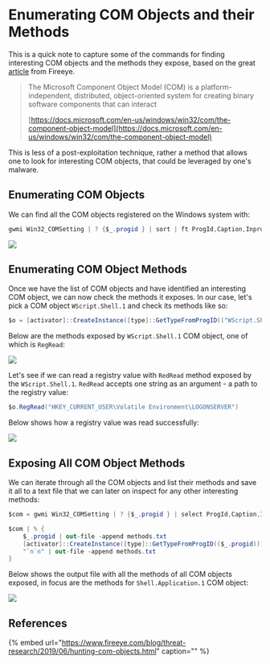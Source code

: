 # Enumerating COM Objects and their Methods

This is a quick note to capture some of the commands for finding interesting COM objects and the methods they expose, based on the great [article](https://www.fireeye.com/blog/threat-research/2019/06/hunting-com-objects.html) from Fireeye.

> The Microsoft Component Object Model \(COM\) is a platform-independent, distributed, object-oriented system for creating binary software components that can interact
>
> [https://docs.microsoft.com/en-us/windows/win32/com/the-component-object-model](https://docs.microsoft.com/en-us/windows/win32/com/the-component-object-model)

This is less of a post-exploitation technique, rather a method that allows one to look for interesting COM objects, that could be leveraged by one's malware.

## Enumerating COM Objects

We can find all the COM objects registered on the Windows system with:

```csharp
gwmi Win32_COMSetting | ? {$_.progid } | sort | ft ProgId,Caption,InprocServer32
```

![](../../.gitbook/assets/image%20%28633%29.png)

## Enumerating COM Object Methods

Once we have the list of COM objects and have identified an interesting COM object, we can now check the methods it exposes. In our case, let's pick a COM object `WScript.Shell.1` and check its methods like so:

```csharp
$o = [activator]::CreateInstance([type]::GetTypeFromProgID(("WScript.Shell.1"))) | gm
```

Below are the methods exposed by `WScript.Shell.1` COM object, one of which is `RegRead`:

![](../../.gitbook/assets/image%20%28716%29.png)

Let's see if we can read a registry value with `RedRead` method exposed by the `WScript.Shell.1`. `RedRead` accepts one string as an argument - a path to the registry value:

```csharp
$o.RegRead("HKEY_CURRENT_USER\Volatile Environment\LOGONSERVER")
```

Below shows how a registry value was read successfully:

![](../../.gitbook/assets/image%20%28546%29.png)

## Exposing All COM Object Methods

We can iterate through all the COM objects and list their methods and save it all to a text file that we can later on inspect for any other interesting methods:

```csharp
$com = gwmi Win32_COMSetting | ? {$_.progid } | select ProgId,Caption,InprocServer32

$com | % {
    $_.progid | out-file -append methods.txt
    [activator]::CreateInstance([type]::GetTypeFromProgID(($_.progid))) | gm | out-file -append methods.txt
    "`n`n" | out-file -append methods.txt
}
```

Below shows the output file with all the methods of all COM objects exposed, in focus are the methods for `Shell.Application.1` COM object:

![](../../.gitbook/assets/image%20%28738%29.png)

## References

{% embed url="https://www.fireeye.com/blog/threat-research/2019/06/hunting-com-objects.html" caption="" %}

